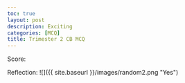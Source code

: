 ```yaml
---
toc: true
layout: post
description: Exciting
categories: [MCQ]
title: Trimester 2 CB MCQ
---
```


Score: 

Reflection: 
![]({{ site.baseurl }}/images/random2.png "Yes")
